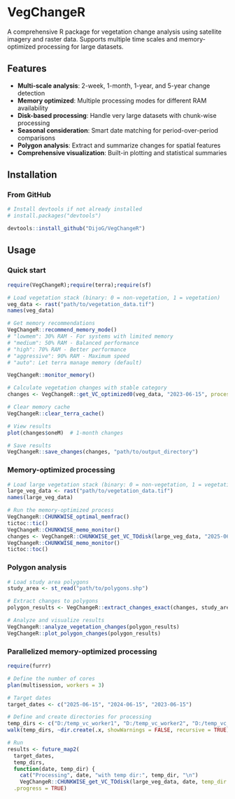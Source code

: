 # VegChangeR

A comprehensive R package for vegetation change analysis using satellite imagery and raster data. Supports multiple time scales and memory-optimized processing for large datasets.

## Features

- **Multi-scale analysis**: 2-week, 1-month, 1-year, and 5-year change detection
- **Memory optimized**: Multiple processing modes for different RAM availability
- **Disk-based processing**: Handle very large datasets with chunk-wise processing
- **Seasonal consideration**: Smart date matching for period-over-period comparisons
- **Polygon analysis**: Extract and summarize changes for spatial features
- **Comprehensive visualization**: Built-in plotting and statistical summaries

## Installation

### From GitHub
```r
# Install devtools if not already installed
# install.packages("devtools")

devtools::install_github("DijoG/VegChangeR")
```
## Usage

### Quick start

```r
require(VegChangeR);require(terra);require(sf)

# Load vegetation stack (binary: 0 = non-vegetation, 1 = vegetation)
veg_data <- rast("path/to/vegetation_data.tif")
names(veg_data)

# Get memory recommendations
VegChangeR::recommend_memory_mode()
# "lowmem": 30% RAM - For systems with limited memory
# "medium": 50% RAM - Balanced performance
# "high": 70% RAM - Better performance
# "aggressive": 90% RAM - Maximum speed
# "auto": Let terra manage memory (default)

VegChangeR::monitor_memory()

# Calculate vegetation changes with stable category
changes <- VegChangeR::get_VC_optimized0(veg_data, "2023-06-15", processing_option = "medium")

# Clear memory cache
VegChangeR::clear_terra_cache()

# View results
plot(changes$oneM)  # 1-month changes

# Save results
VegChangeR::save_changes(changes, "path/to/output_directory")
```

### Memory-optimized processing

```r
# Load large vegetation stack (binary: 0 = non-vegetation, 1 = vegetation)
large_veg_data <- rast("path/to/vegetation_data.tif")
names(large_veg_data)

# Run the memory-optimized process 
VegChangeR::CHUNKWISE_optimal_memfrac()
tictoc::tic()
VegChangeR::CHUNKWISE_memo_monitor()
changes <- VegChangeR::CHUNKWISE_get_VC_TOdisk(large_veg_data, "2025-06-15", temp_dir = "D:/temp_processing", auto_optimize = TRUE)
VegChangeR::CHUNKWISE_memo_monitor()
tictoc::toc()
```

### Polygon analysis
```r
# Load study area polygons
study_area <- st_read("path/to/polygons.shp")

# Extract changes to polygons
polygon_results <- VegChangeR::extract_changes_exact(changes, study_area)

# Analyze and visualize results
VegChangeR::analyze_vegetation_changes(polygon_results)
VegChangeR::plot_polygon_changes(polygon_results)
```

### Parallelized memory-optimized processing
```r
require(furrr)

# Define the number of cores
plan(multisession, workers = 3)

# Target dates
target_dates <- c("2025-06-15", "2024-06-15", "2023-06-15")

# Define and create directories for processing 
temp_dirs <- c("D:/temp_vc_worker1", "D:/temp_vc_worker2", "D:/temp_vc_worker3")
walk(temp_dirs, ~dir.create(.x, showWarnings = FALSE, recursive = TRUE))

# Run
results <- future_map2(
  target_dates, 
  temp_dirs,
  function(date, temp_dir) {
    cat("Processing", date, "with temp dir:", temp_dir, "\n")
    VegChangeR::CHUNKWISE_get_VC_TOdisk(large_veg_data, date, temp_dir = temp_dir, auto_optimize = TRUE)},
  .progress = TRUE)
```



